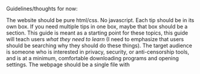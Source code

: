 Guidelines/thoughts for now:

The website should be pure html/css.
No javascript.
Each tip should be in its own box.
If you need multiple tips in one box, maybe that box should be a section.
This guide is meant as a starting point for these topics, this guide will teach users *what they need to learn* (I need to emphasize that users should be searching why they should do these things).
The target audience is someone who is interested in privacy, security, or anti-censorship tools, and is at a minimum, comfortable downloading programs and opening settings.
The webpage should be a single file with <style> tags at the top so that the file can be easily downloaded for offline viewing.
Eventually I would like multiple languages to be supported, each one will be its own html file, there can be a banner at the top to link to each language.

Goals:
Help at least one person with privacy/security/anti-censorship.